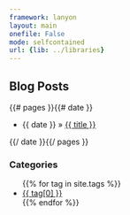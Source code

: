 ```yaml
---
framework: lanyon
layout: main
onefile: False
mode: selfcontained
url: {lib: ../libraries}
---
```



<div class="container content">
  <h2 class="extra">Blog Posts</br></h2>
  <div class="posts">
    {{# pages }}{{# date }}
    <ul class="post">
      <li><span><p class="posts">{{ date }} &raquo; <a href="../{{ link }}"> {{ title }}</a></p></span>
      </li>   
      <!-- {{ description }} -->
    </ul>
    {{/ date }}{{/ pages }}
  </div>

  <div id="home" align="justify">
    <h3 class="extra">Categories</br></h3>
    <ul>
      {{% for tag in site.tags %}}    
        <li><a href="./tags/{{ tag[0] }}">{{ tag[0] }}</a></li>
      {{% endfor %}}
    </ul>
  </div>
</div>
